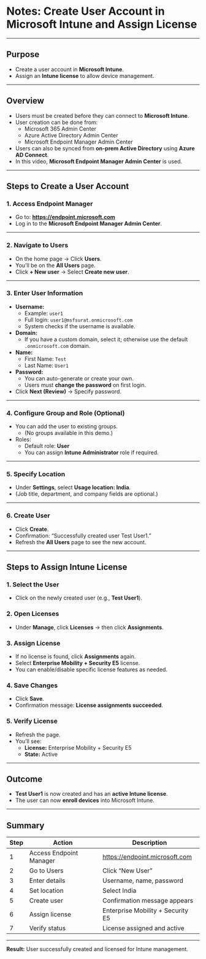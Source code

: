 # Notes: Create User Account in Microsoft Intune and Assign License

---

## Purpose
- Create a user account in **Microsoft Intune**.  
- Assign an **Intune license** to allow device management.

---

## Overview
- Users must be created before they can connect to **Microsoft Intune**.  
- User creation can be done from:
  - Microsoft 365 Admin Center  
  - Azure Active Directory Admin Center  
  - Microsoft Endpoint Manager Admin Center  
- Users can also be synced from **on-prem Active Directory** using **Azure AD Connect**.  
- In this video, **Microsoft Endpoint Manager Admin Center** is used.

---

## Steps to Create a User Account

### 1. Access Endpoint Manager
- Go to: **https://endpoint.microsoft.com**  
- Log in to the **Microsoft Endpoint Manager Admin Center**.

---

### 2. Navigate to Users
- On the home page → Click **Users**.  
- You’ll be on the **All Users** page.  
- Click **+ New user** → Select **Create new user**.

---

### 3. Enter User Information
- **Username:**  
  - Example: `user1`  
  - Full login: `user1@msfsurat.onmicrosoft.com`  
  - System checks if the username is available.
- **Domain:**  
  - If you have a custom domain, select it; otherwise use the default `.onmicrosoft.com` domain.
- **Name:**  
  - First Name: `Test`  
  - Last Name: `User1`  
- **Password:**  
  - You can auto-generate or create your own.  
  - Users must **change the password** on first login.
- Click **Next (Review)** → Specify password.

---

### 4. Configure Group and Role (Optional)
- You can add the user to existing groups.  
  - (No groups available in this demo.)
- Roles:  
  - Default role: **User**  
  - You can assign **Intune Administrator** role if required.

---

### 5. Specify Location
- Under **Settings**, select **Usage location: India**.  
- (Job title, department, and company fields are optional.)

---

### 6. Create User
- Click **Create**.  
- Confirmation: “Successfully created user Test User1.”  
- Refresh the **All Users** page to see the new account.

---

## Steps to Assign Intune License

### 1. Select the User
- Click on the newly created user (e.g., **Test User1**).

### 2. Open Licenses
- Under **Manage**, click **Licenses** → then click **Assignments**.

### 3. Assign License
- If no license is found, click **Assignments** again.  
- Select **Enterprise Mobility + Security E5** license.  
- You can enable/disable specific license features as needed.

### 4. Save Changes
- Click **Save**.  
- Confirmation message: **License assignments succeeded**.

### 5. Verify License
- Refresh the page.  
- You’ll see:
  - **License:** Enterprise Mobility + Security E5  
  - **State:** Active

---

## Outcome
- **Test User1** is now created and has an **active Intune license**.  
- The user can now **enroll devices** into Microsoft Intune.

---

## Summary
| Step | Action | Description |
|------|---------|-------------|
| 1 | Access Endpoint Manager | https://endpoint.microsoft.com |
| 2 | Go to Users | Click “New User” |
| 3 | Enter details | Username, name, password |
| 4 | Set location | Select India |
| 5 | Create user | Confirmation message appears |
| 6 | Assign license | Enterprise Mobility + Security E5 |
| 7 | Verify status | License assigned and active |

---

**Result:** User successfully created and licensed for Intune management.